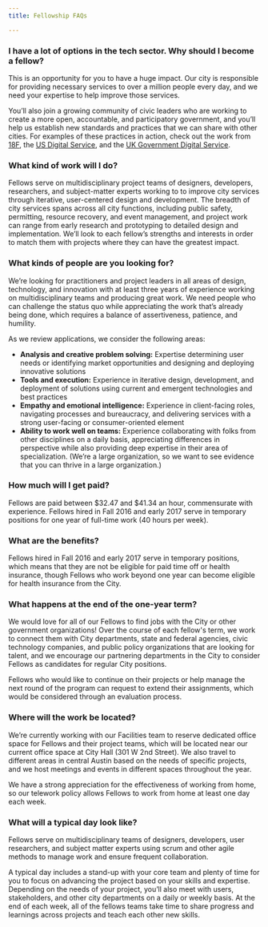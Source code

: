 ```yaml
---
title: Fellowship FAQs

---
```

### I have a lot of options in the tech sector. Why should I become a fellow?
This is an opportunity for you to have a huge impact. Our city is responsible for providing necessary services to over a million people every day, and we need your expertise to help improve those services.

You’ll also join a growing community of civic leaders who are working to create a more open, accountable, and participatory government, and you’ll help us establish new standards and practices that we can share with other cities. For examples of these practices in action, check out the work from [18F](https://18f.gsa.gov/), the [US Digital Service](https://www.usds.gov/), and the [UK Government Digital Service](https://gds.blog.gov.uk/).

### What kind of work will I do?
Fellows serve on multidisciplinary project teams of designers, developers, researchers, and subject-matter experts working to to improve city services through iterative, user-centered design and development. The breadth of city services spans across all city functions, including public safety, permitting, resource recovery, and event management, and project work can range from early research and prototyping to detailed design and implementation. We’ll look to each fellow’s strengths and interests in order to match them with projects where they can have the greatest impact.

### What kinds of people are you looking for?
We’re looking for practitioners and project leaders in all areas of design, technology, and innovation with at least three years of experience working on multidisciplinary teams and producing great work. We need people who can challenge the status quo while appreciating the work that’s already being done, which requires a balance of assertiveness, patience, and humility.

As we review applications, we consider the following areas:

* **Analysis and creative problem solving:** Expertise determining user needs or identifying market opportunities and designing and deploying innovative solutions
* **Tools and execution:** Experience in iterative design, development, and deployment of solutions using current and emergent technologies and best practices
* **Empathy and emotional intelligence:** Experience in client-facing roles, navigating processes and bureaucracy, and delivering services with a strong user-facing or consumer-oriented element
* **Ability to work well on teams:** Experience collaborating with folks from other disciplines on a daily basis, appreciating differences in perspective while also providing deep expertise in their area of specialization.  (We’re a large organization, so we want to see evidence that you can thrive in a large organization.)

### How much will I get paid?
Fellows are paid between $32.47 and $41.34 an hour, commensurate with experience. Fellows hired in Fall 2016 and early 2017 serve in temporary positions for one year of full-time work (40 hours per week).

### What are the benefits?
Fellows hired in Fall 2016 and early 2017 serve in temporary positions, which means that they are not be eligible for paid time off or health insurance, though Fellows who work beyond one year can become eligible for health insurance from the City.

### What happens at the end of the one-year term?
We would love for all of our Fellows to find jobs with the City or other government organizations! Over the course of each fellow's term, we work to connect them with City departments, state and federal agencies, civic technology companies, and public policy organizations that are looking for talent, and we encourage our partnering departments in the City to consider Fellows as candidates for regular City positions.

Fellows who would like to continue on their projects or help manage the next round of the program can request to extend their assignments, which would be considered through an evaluation process.

### Where will the work be located?
We’re currently working with our Facilities team to reserve dedicated office space for Fellows and their project teams, which will be located near our current office space at City Hall (301 W 2nd Street). We also travel to different areas in central Austin based on the needs of specific projects, and we host meetings and events in different spaces throughout the year.

We have a strong appreciation for the effectiveness of working from home, so our telework policy allows Fellows to work from home at least one day each week.

### What will a typical day look like?
Fellows serve on multidisciplinary teams of designers, developers, user researchers, and subject matter experts using scrum and other agile methods to manage work and ensure frequent collaboration.

A typical day includes a stand-up with your core team and plenty of time for you to focus on advancing the project based on your skills and expertise. Depending on the needs of your project, you’ll also meet with users, stakeholders, and other city departments on a daily or weekly basis. At the end of each week, all of the fellows teams take time to share progress and learnings across projects and teach each other new skills.
